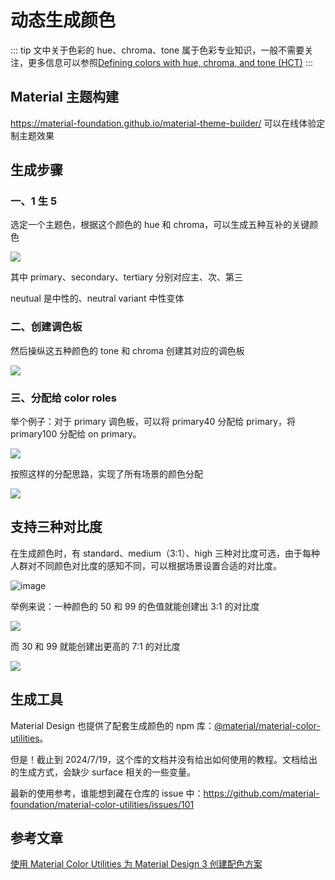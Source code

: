 # 动态生成颜色

::: tip
文中关于色彩的 hue、chroma、tone 属于色彩专业知识，一般不需要关注，更多信息可以参照[Defining colors with hue, chroma, and tone (HCT)](https://m3.material.io/styles/color/system/how-the-system-works#e1e92a3b-8702-46b6-8132-58321aa600bd)
:::

## Material 主题构建

https://material-foundation.github.io/material-theme-builder/ 可以在线体验定制主题效果

## 生成步骤

### 一、1 生 5

选定一个主题色，根据这个颜色的 hue 和 chroma，可以生成五种互补的关键颜色

![](https://firebasestorage.googleapis.com/v0/b/design-spec/o/projects%2Fgm3sandbox%2Fimages%2Fln9w1sps-from-source-color-to-key-colors.png?alt=media&token=44238439-ec0c-4d45-b7a2-6f2aea5f3dee)

其中 primary、secondary、tertiary 分别对应主、次、第三

neutual 是中性的、neutral variant 中性变体

### 二、创建调色板

然后操纵这五种颜色的 tone 和 chroma 创建其对应的调色板

![](https://firebasestorage.googleapis.com/v0/b/design-spec/o/projects%2Fgm3sandbox%2Fimages%2Fln9w374d-tonal-palettes.png?alt=media&token=5c257795-85d9-4b1e-af1e-6951893fad98)

### 三、分配给 color roles

举个例子：对于 primary 调色板，可以将 primary40 分配给 primary，将 primary100 分配给 on primary。

![](https://firebasestorage.googleapis.com/v0/b/design-spec/o/projects%2Fgm3sandbox%2Fimages%2Flna5kf0e-color-assignement.png?alt=media&token=09a959ec-9c56-4264-8081-a85675710c2c)

按照这样的分配思路，实现了所有场景的颜色分配

![](https://firebasestorage.googleapis.com/v0/b/design-spec/o/projects%2Fgm3sandbox%2Fimages%2Flna5l4y4-tonal-palettes-color-roles.png?alt=media&token=c288d062-bb2a-4b33-8573-c6b56d72bdd7)

## 支持三种对比度

在生成颜色时，有 standard、medium（3:1）、high 三种对比度可选，由于每种人群对不同颜色对比度的感知不同，可以根据场景设置合适的对比度。

![image](https://cdn.jsdmirror.com/gh/felbry/picx-images-hosting@master/image.361glknzji.webp)

举例来说：一种颜色的 50 和 99 的色值就能创建出 3:1 的对比度

![](https://firebasestorage.googleapis.com/v0/b/design-spec/o/projects%2Fgm3sandbox%2Fimages%2Flna5uajq-user-controlled-contrast_02.png?alt=media&token=b6f05de2-6499-4960-a104-8ddd13dce787)

而 30 和 99 就能创建出更高的 7:1 的对比度

![](https://firebasestorage.googleapis.com/v0/b/design-spec/o/projects%2Fgm3sandbox%2Fimages%2Flna5v5x9-user-controlled-contrast_03.png?alt=media&token=f7654b21-b660-4c79-b82e-d77ee1372af4)

## 生成工具

Material Design 也提供了配套生成颜色的 npm 库：[@material/material-color-utilities](https://www.npmjs.com/package/@material/material-color-utilities)。

但是！截止到 2024/7/19，这个库的文档并没有给出如何使用的教程。文档给出的生成方式，会缺少 surface 相关的一些变量。

最新的使用参考，谁能想到藏在仓库的 issue 中：https://github.com/material-foundation/material-color-utilities/issues/101

## 参考文章

[使用 Material Color Utilities 为 Material Design 3 创建配色方案](https://firstlayout.net/generate-a-material-design-3-color-scheme-with-material-color-utilities/)
